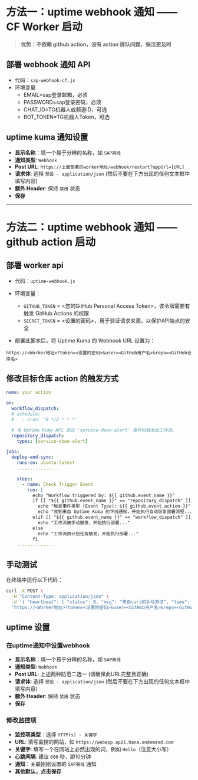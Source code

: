 # 方法一：uptime webhook 通知 —— CF Worker 启动

> **优势：不依赖 github action，没有 action 排队问题，保活更及时**

## 部署 webhook 通知 API

- 代码：`sap-webhook-cf.js`
- 环境变量
  - EMAIL=sap登录邮箱，必须
  - PASSWORD=sap登录密码，必须
  - CHAT_ID=TG机器人或频道ID，可选
  - BOT_TOKEN=TG机器人Token，可选

## uptime kuma 通知设置

- **显示名称**：填一个易于分辨的名称，如 `SAP离线`
- **通知类型**: `Webhook`
- **Post URL**: `https://上面部署的worker地址/webhook/restart?appUrl=[URL]`
- **请求体**: 选择 `预设 - application/json` (然后不要在下方出现的任何文本框中填写内容)
- **额外 Header**: 保持 `禁用` 状态
- **保存**

---

# 方法二：uptime webhook 通知 —— github action 启动

## 部署 worker api

- 代码：`uptime-webhook.js`
- 环境变量：
  - `GITHUB_TOKEN` = <您的GitHub Personal Access Token>，该令牌需要有触发 GitHub Actions 的权限
  - `SECRET_TOKEN` = <设置的密码>，用于验证请求来源，以保护API端点的安全

- 部署此脚本后，将 Uptime Kuma 的 Webhook URL 设置为：

```
https://<Worker地址>?token=<设置的密码>&user=<GitHub用户名>&repo=<GitHub仓库名>
```

## 修改目标仓库 action 的触发方式

```yml
name: your action

on:
  workflow_dispatch:
  # schedule:
  #   - cron: '0 */2 * * *'

  # 当 Uptime Kuma API 发送 'service-down-alert' 事件时触发此工作流。
  repository_dispatch:
    types: [service-down-alert]

jobs:
  deploy-and-sync:
    runs-on: ubuntu-latest
    ..............

    steps:
      - name: Check Trigger Event
        run: |
          echo "Workflow triggered by: ${{ github.event_name }}"
          if [[ "${{ github.event_name }}" == "repository_dispatch" ]]; then
            echo "触发事件类型 (Event Type): ${{ github.event.action }}"
            echo "收到来自 Uptime Kuma 的下线通知，开始执行自动恢复部署流程..."
          elif [[ "${{ github.event_name }}" == "workflow_dispatch" ]]; then
            echo "工作流被手动触发，开始执行部署..."
          else
            echo "工作流由计划任务触发，开始执行部署..."
          fi
    ..............
```

## 手动测试

在终端中运行以下代码：

```bash
curl -X POST \
  -H "Content-Type: application/json" \
  -d '{ "heartbeat": { "status": 0, "msg": "来自curl的手动测试", "time": "2025-09-16T00:00:00Z" }, "monitor": { "name": "手动验证监控" }, "msg": "这是一条手动验证通知。" }' \
  'https://<Worker地址>?token=<设置的密码>&user=<GitHub用户名>&repo=<GitHub仓库名>'
```

## uptime 设置

### 在uptime通知中设置webhook

- **显示名称**：填一个易于分辨的名称，如 `SAP离线`
- **通知类型**: `Webhook`
- **Post URL**: 上述两种防范二选一 (请确保此URL完整且正确)
- **请求体**: 选择 `预设 - application/json` (然后不要在下方出现的任何文本框中填写内容)
- **额外 Header**: 保持 `禁用` 状态
- **保存**

### 修改监控项

- **监控项类型**：选择 `HTTP(s) - 关键字`
- **URL**: 填写监控的网站，如 `https://webapp.ap21.hana.ondemand.com`
- **关键字**: 填写一个在网站上必然出现的词，例如 `Hello`（注意大小写）
- **心跳间隔**: 建议 `600` 秒，即10分钟
- **通知**：关联刚刚设置的 `SAP离线` 通知
- **其他默认，点击保存**
